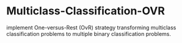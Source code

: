 # Multiclass-Classification-OVR
implement One-versus-Rest (OvR) strategy transforming multiclass classification problems to multiple binary classification problems.

